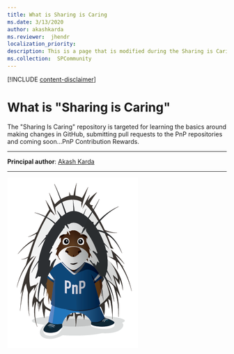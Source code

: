 ```yaml
---
title: What is Sharing is Caring
ms.date: 3/13/2020
author: akashkarda
ms.reviewer:  jhendr
localization_priority: 
description: This is a page that is modified during the Sharing is Caring workshop
ms.collection:  SPCommunity
---
```


[!INCLUDE [content-disclaimer](includes/content-disclaimer.md)]

# What is "Sharing is Caring"

The "Sharing Is Caring" repository is targeted for learning the basics around making changes in GitHub, submitting pull requests to the PnP repositories and coming soon...PnP Contribution Rewards.

---

**Principal author**: [Akash Karda](http://www.linkedin.com/in/YourProfileLink)

---

![Parker](./media/akashkarda-what-is-sharing-is-caring/parker.png)
